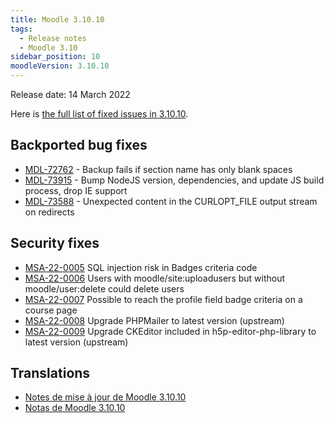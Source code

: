 ```yaml
---
title: Moodle 3.10.10
tags:
  - Release notes
  - Moodle 3.10
sidebar_position: 10
moodleVersion: 3.10.10
---
```


Release date: 14 March 2022

Here is [the full list of fixed issues in 3.10.10](https://moodle.atlassian.net/secure/IssueNavigator!executeAdvanced.jspa?jqlQuery=project+%3D+mdl+AND+resolution+%3D+fixed+AND+fixVersion+in+%28%223.10.10%22%29+ORDER+BY+priority+DESC&runQuery=true&clear=true).

## Backported bug fixes

- [MDL-72762](https://moodle.atlassian.net/browse/MDL-72762) - Backup fails if section name has only blank spaces
- [MDL-73915](https://moodle.atlassian.net/browse/MDL-73915) - Bump NodeJS version, dependencies, and update JS build process, drop IE support
- [MDL-73588](https://moodle.atlassian.net/browse/MDL-73588) - Unexpected content in the CURLOPT_FILE output stream on redirects

## Security fixes

- [MSA-22-0005](https://moodle.org/mod/forum/discuss.php?d=432947) SQL injection risk in Badges criteria code
- [MSA-22-0006](https://moodle.org/mod/forum/discuss.php?d=432948) Users with moodle/site:uploadusers but without moodle/user:delete could delete users
- [MSA-22-0007](https://moodle.org/mod/forum/discuss.php?d=432949) Possible to reach the profile field badge criteria on a course page
- [MSA-22-0008](https://moodle.org/mod/forum/discuss.php?d=432950) Upgrade PHPMailer to latest version (upstream)
- [MSA-22-0009](https://moodle.org/mod/forum/discuss.php?d=432951) Upgrade CKEditor included in h5p-editor-php-library to latest version (upstream)

## Translations

- [Notes de mise à jour de Moodle 3.10.10](https://docs.moodle.org/fr/Notes_de_mise_à_jour_de_Moodle_3.10.10)
- [Notas de Moodle 3.10.10](https://docs.moodle.org/es/Notas_de_Moodle_3.10.10)
